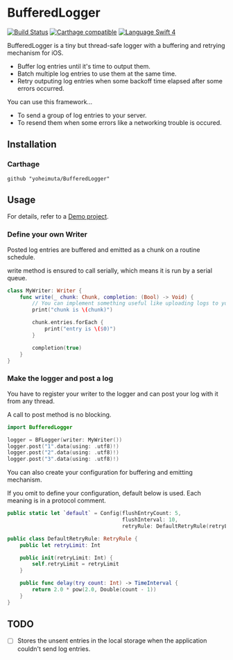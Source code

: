 # BufferedLogger

[![Build Status](https://app.bitrise.io/app/75f1a12b7326ea09/status.svg?token=-Wus-j9Iq8IVKcFB3wLhSg&branch=master)](https://app.bitrise.io/app/75f1a12b7326ea09)
[![Carthage compatible](https://img.shields.io/badge/Carthage-compatible-4BC51D.svg?style=flat)](https://github.com/Carthage/Carthage)
<a href="https://swift.org" target="_blank"><img src="https://img.shields.io/badge/Language-Swift4-orange.svg" alt="Language Swift 4"></a>

BufferedLogger is a tiny but thread-safe logger with a buffering and retrying mechanism for iOS.

- Buffer log entries until it's time to output them.
- Batch multiple log entries to use them at the same time.
- Retry outputing log entries when some backoff time elapsed after some errors occurred.

You can use this framework...

- To send a group of log entries to your server.
- To resend them when some errors like a networking trouble is occured.

## Installation

### Carthage

```
github "yoheimuta/BufferedLogger"
```
## Usage

For details, refer to a [Demo project](https://github.com/yoheimuta/BufferedLogger/tree/master/Demo).

### Define your own Writer

Posted log entries are buffered and emitted as a chunk on a routine schedule.

write method is ensured to call serially, which means it is run by a serial queue.

```swift
class MyWriter: Writer {
    func write(_ chunk: Chunk, completion: (Bool) -> Void) {
        // You can implement something useful like uploading logs to your server.
        print("chunk is \(chunk)")

        chunk.entries.forEach {
            print("entry is \($0)")
        }

        completion(true)
    }
}
```

### Make the logger and post a log

You have to register your writer to the logger and can post your log with it from any thread.

A call to post method is no blocking.

```swift
import BufferedLogger

logger = BFLogger(writer: MyWriter())
logger.post("1".data(using: .utf8)!)
logger.post("2".data(using: .utf8)!)
logger.post("3".data(using: .utf8)!)
```

You can also create your configuration for buffering and emitting mechanism.

If you omit to define your configuration, default below is used. Each meaning is in a protocol comment.

```swift
public static let `default` = Config(flushEntryCount: 5,
                                     flushInterval: 10,
                                     retryRule: DefaultRetryRule(retryLimit: 3))

public class DefaultRetryRule: RetryRule {
    public let retryLimit: Int

    public init(retryLimit: Int) {
        self.retryLimit = retryLimit
    }

    public func delay(try count: Int) -> TimeInterval {
        return 2.0 * pow(2.0, Double(count - 1))
    }
}
```

## TODO

- [ ] Stores the unsent entries in the local storage when the application couldn't send log entries.
